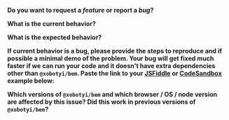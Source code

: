 **Do you want to request a _feature_ or report a _bug_?**

**What is the current behavior?**

**What is the expected behavior?**

**If current behavior is a bug, please provide the steps to reproduce and if possible a minimal demo of the problem.
Your bug will get fixed much faster if we can run your code and it doesn't have extra dependencies other than 
`@xobotyi/bem`. Paste the link to your [JSFiddle](https://jsfiddle.net) or [CodeSandbox](https://codesandbox.io)
example below:**

**Which versions of `@xobotyi/bem` and which browser / OS / node version are affected by this issue? Did this work in 
previous versions of `@xobotyi/bem`?**
